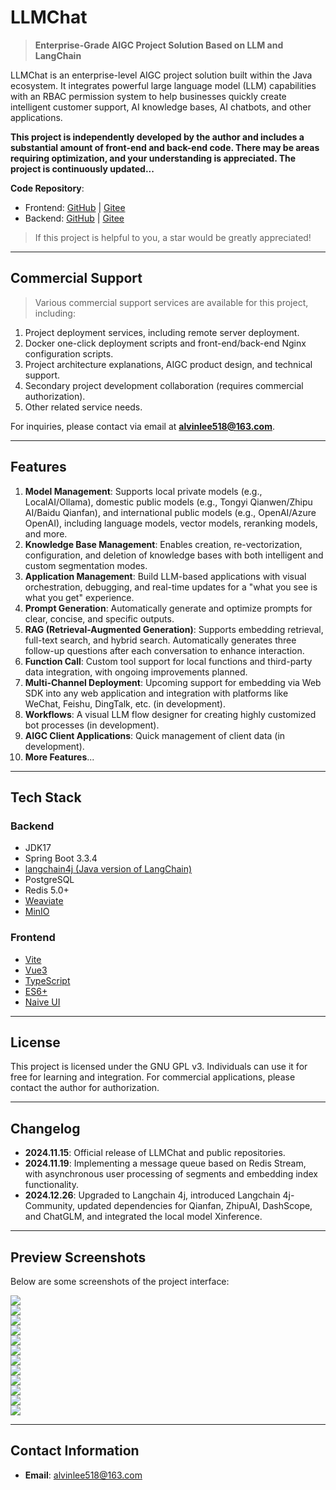 # LLMChat

> **Enterprise-Grade AIGC Project Solution Based on LLM and LangChain**

LLMChat is an enterprise-level AIGC project solution built within the Java ecosystem. It integrates powerful large language model (LLM) capabilities with an RBAC permission system to help businesses quickly create intelligent customer support, AI knowledge bases, AI chatbots, and other applications.

**This project is independently developed by the author and includes a substantial amount of front-end and back-end code. There may be areas requiring optimization, and your understanding is appreciated. The project is continuously updated...**

**Code Repository**:

- Frontend: [GitHub](https://github.com/chubin518/llmchat-ui) | [Gitee](https://gitee.com/chubin518/llmchat-ui)
- Backend: [GitHub](https://github.com/chubin518/llmchat) | [Gitee](https://gitee.com/chubin518/llmchat)

> If this project is helpful to you, a star would be greatly appreciated!

---

## Commercial Support

> Various commercial support services are available for this project, including:

1. Project deployment services, including remote server deployment.
2. Docker one-click deployment scripts and front-end/back-end Nginx configuration scripts.
3. Project architecture explanations, AIGC product design, and technical support.
4. Secondary project development collaboration (requires commercial authorization).
5. Other related service needs.

For inquiries, please contact via email at **alvinlee518@163.com**.

---

## Features

1. **Model Management**: Supports local private models (e.g., LocalAI/Ollama), domestic public models (e.g., Tongyi Qianwen/Zhipu AI/Baidu Qianfan), and international public models (e.g., OpenAI/Azure OpenAI), including language models, vector models, reranking models, and more.
2. **Knowledge Base Management**: Enables creation, re-vectorization, configuration, and deletion of knowledge bases with both intelligent and custom segmentation modes.
3. **Application Management**: Build LLM-based applications with visual orchestration, debugging, and real-time updates for a "what you see is what you get" experience.
4. **Prompt Generation**: Automatically generate and optimize prompts for clear, concise, and specific outputs.
5. **RAG (Retrieval-Augmented Generation)**: Supports embedding retrieval, full-text search, and hybrid search. Automatically generates three follow-up questions after each conversation to enhance interaction.
6. **Function Call**: Custom tool support for local functions and third-party data integration, with ongoing improvements planned.
7. **Multi-Channel Deployment**: Upcoming support for embedding via Web SDK into any web application and integration with platforms like WeChat, Feishu, DingTalk, etc. (in development).
8. **Workflows**: A visual LLM flow designer for creating highly customized bot processes (in development).
9. **AIGC Client Applications**: Quick management of client data (in development).
10. **More Features**...

---

## Tech Stack

### Backend

- JDK17
- Spring Boot 3.3.4
- [langchain4j (Java version of LangChain)](https://github.com/langchain4j/langchain4j)
- PostgreSQL
- Redis 5.0+
- [Weaviate](https://weaviate.io/developers/weaviate)
- [MinIO](https://min.io/docs/minio/container/index.html)

### Frontend

- [Vite](https://vitejs.dev/)
- [Vue3](https://v3.vuejs.org/)
- [TypeScript](https://www.typescriptlang.org/)
- [ES6+](http://es6.ruanyifeng.com/)
- [Naive UI](https://www.naiveui.com/)

---

## License

This project is licensed under the GNU GPL v3. Individuals can use it for free for learning and integration. For commercial applications, please contact the author for authorization.

---

## Changelog

- **2024.11.15**: Official release of LLMChat and public repositories.
- **2024.11.19**: Implementing a message queue based on Redis Stream, with asynchronous user processing of segments and embedding index functionality.
- **2024.12.26**: Upgraded to Langchain 4j, introduced Langchain 4j-Community, updated dependencies for Qianfan, ZhipuAI, DashScope, and ChatGLM, and integrated the local model Xinference.
---

## Preview Screenshots

Below are some screenshots of the project interface:

![](docs/imgs/model.jpg)  
![](docs/imgs/dataset_list.jpg)  
![](docs/imgs/dataset_embedding.jpg)  
![](docs/imgs/dataset_datastruct.jpg)  
![](docs/imgs/dataset_rule.jpg)  
![](docs/imgs/dataset_detail.jpg)  
![](docs/imgs/dataset_paragraph.jpg)  
![](docs/imgs/dataset_testing.jpg)  
![](docs/imgs/app_prompt.jpg)  
![](docs/imgs/app_list.jpg)  
![](docs/imgs/app_detail.jpg)  
![](docs/imgs/app_preview.jpg)

---

## Contact Information

- **Email**: alvinlee518@163.com
